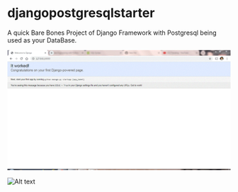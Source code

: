# djangopostgresqlstarter
A quick Bare Bones Project of Django Framework with Postgresql being used as your DataBase.


![Alt text](djangopostgrespic.GIF?raw=true)

![Alt text](postgrespic.GIF?raw=true)
